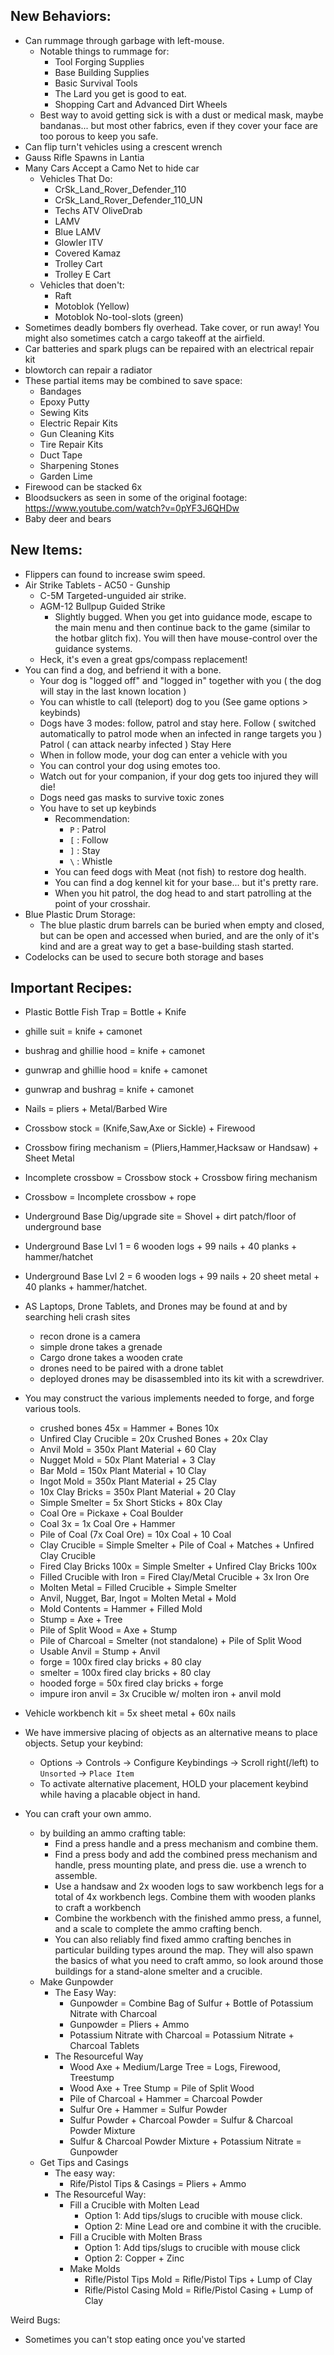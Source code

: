 ## New Behaviors:
- Can rummage through garbage with left-mouse.
     - Notable things to rummage for:
         - Tool Forging Supplies
         - Base Building Supplies
         - Basic Survival Tools
         - The Lard you get is good to eat.
         - Shopping Cart and Advanced Dirt Wheels
     - Best way to avoid getting sick is with a dust or medical mask, maybe bandanas... but most other fabrics, even if they cover your face are too porous to keep you safe.  
- Can flip turn't vehicles using a crescent wrench
- Gauss Rifle Spawns in Lantia
- Many Cars Accept a Camo Net to hide car
    - Vehicles That Do:
        - CrSk_Land_Rover_Defender_110
        - CrSk_Land_Rover_Defender_110_UN
        - Techs ATV OliveDrab
        - LAMV
        - Blue LAMV
        - Glowler ITV
        - Covered Kamaz
        - Trolley Cart
        - Trolley E Cart
    - Vehicles that doen't:
        - Raft
        - Motoblok (Yellow)
        - Motoblok No-tool-slots (green)
- Sometimes deadly bombers fly overhead.  Take cover, or run away!  You might also sometimes catch a cargo takeoff at the airfield.
- Car batteries and spark plugs can be repaired with an electrical repair kit
- blowtorch can repair a radiator
- These partial items may be combined to save space:
    - Bandages
    - Epoxy Putty
    - Sewing Kits
    - Electric Repair Kits
    - Gun Cleaning Kits
    - Tire Repair Kits
    - Duct Tape
    - Sharpening Stones
    - Garden Lime
- Firewood can be stacked 6x
- Bloodsuckers as seen in some of the original footage: https://www.youtube.com/watch?v=0pYF3J6QHDw
- Baby deer and bears

## New Items:
- Flippers can found to increase swim speed.
- Air Strike Tablets - AC50 - Gunship
    - C-5M Targeted-unguided air strike.
    - AGM-12 Bullpup Guided Strike
        - Slightly bugged.  When you get into guidance mode, escape to the main menu and then continue back to the game (similar to the hotbar glitch fix). You will then have mouse-control over the guidance systems.
    - Heck, it's even a great gps/compass replacement!
- You can find a dog, and befriend it with a bone.
    - Your dog is "logged off" and "logged in" together with you ( the dog will stay in the last known location )
    - You can whistle to call (teleport) dog to you (See game options > keybinds)
    - Dogs have 3 modes: follow, patrol and stay here.
Follow ( switched automatically to patrol mode when an infected in range targets you )
Patrol ( can attack nearby infected )
Stay Here
    - When in follow mode, your dog can enter a vehicle with you
    - You can control your dog using emotes too.
    - Watch out for your companion, if your dog gets too injured they will die!
    - Dogs need gas masks to survive toxic zones
    - You have to set up keybinds
      - Recommendation:
          - `P` : Patrol
          - `[` : Follow
          - `]` : Stay
          - `\` : Whistle
      - You can feed dogs with Meat (not fish) to restore dog health.
      - You can find a dog kennel kit for your base... but it's pretty rare.
      - When you hit patrol, the dog head to and start patrolling at the point of your crosshair.
- Blue Plastic Drum Storage:
    - The blue plastic drum barrels can be buried when empty and closed, but can be open and accessed when buried, and are the only of it's kind and are a great way to get a base-building stash started.
- Codelocks can be used to secure both storage and bases

## Important Recipes:
- Plastic Bottle Fish Trap = Bottle + Knife
- ghille suit = knife + camonet
- bushrag and ghillie hood = knife + camonet
- gunwrap and ghillie hood = knife + camonet
- gunwrap and bushrag = knife + camonet
- Nails = pliers + Metal/Barbed Wire
- Crossbow stock = (Knife,Saw,Axe or Sickle) + Firewood
- Crossbow firing mechanism = (Pliers,Hammer,Hacksaw or Handsaw) + Sheet Metal
- Incomplete crossbow = Crossbow stock + Crossbow firing mechanism
- Crossbow = Incomplete crossbow + rope
- Underground Base Dig/upgrade site = Shovel + dirt patch/floor of underground base
- Underground Base Lvl 1 = 6 wooden logs + 99 nails + 40 planks + hammer/hatchet
- Underground Base Lvl 2 = 6 wooden logs + 99 nails + 20 sheet metal + 40 planks + hammer/hatchet.



- AS Laptops, Drone Tablets, and Drones may be found at and by searching heli crash sites
     - recon drone is a camera
     - simple drone takes a grenade
     - Cargo drone takes a wooden crate
     - drones need to be paired with a drone tablet
     - deployed drones may be disassembled into its kit with a screwdriver.
- You may construct the various implements needed to forge, and forge various tools.
     - crushed bones 45x  = Hammer + Bones 10x
     - Unfired Clay Crucible = 20x Crushed Bones + 20x Clay
     - Anvil Mold = 350x Plant Material + 60 Clay
     - Nugget Mold = 50x Plant Material + 3 Clay
     - Bar Mold = 150x Plant Material + 10 Clay
     - Ingot Mold = 350x Plant Material + 25 Clay
     - 10x Clay Bricks = 350x Plant Material + 20 Clay
     - Simple Smelter = 5x Short Sticks + 80x Clay
     - Coal Ore = Pickaxe + Coal Boulder
     - Coal 3x = 1x Coal Ore + Hammer
     - Pile of Coal (7x Coal Ore) = 10x Coal + 10 Coal
     - Clay Crucible = Simple Smelter + Pile of Coal + Matches + Unfired Clay Crucible
     - Fired Clay Bricks 100x = Simple Smelter + Unfired Clay Bricks 100x
     - Filled Crucible with Iron = Fired Clay/Metal Crucible + 3x Iron Ore
     - Molten Metal = Filled Crucible + Simple Smelter
     - Anvil, Nugget, Bar, Ingot = Molten Metal + Mold
     - Mold Contents = Hammer + Filled Mold
     - Stump = Axe + Tree
     - Pile of Split Wood = Axe + Stump
     - Pile of Charcoal = Smelter (not standalone) + Pile of Split Wood
     - Usable Anvil = Stump + Anvil
     - forge = 100x fired clay bricks + 80 clay
     - smelter = 100x fired clay bricks + 80 clay
     - hooded forge = 50x fired clay bricks + forge
     - impure iron anvil = 3x Crucible w/ molten iron + anvil mold
- Vehicle workbench kit = 5x sheet metal + 60x nails
- We have immersive placing of objects as an alternative means to place objects.  Setup your keybind:
    - Options -> Controls -> Configure Keybindings -> Scroll right(/left) to `Unsorted` -> `Place Item`
    - To activate alternative placement, HOLD your placement keybind while having a placable object in hand.
- You can craft your own ammo.
    - by building an ammo crafting table:
        - Find a press handle and a press mechanism and combine them.
        - Find a press body and add the combined press mechanism and handle, press mounting plate, and press die. use a wrench to assemble.
        - Use a handsaw and 2x wooden logs to saw workbench legs for a total of 4x workbench legs.  Combine them with wooden planks to craft a workbench
        - Combine the workbench with the finished ammo press, a funnel, and a scale to complete the ammo crafting bench.
        - You can also reliably find fixed ammo crafting benches in particular building types around the map. They will also spawn the basics of what you need to craft ammo, so look around those buildings for a stand-alone smelter and a crucible.
    - Make Gunpowder
        - The Easy Way:
            - Gunpowder = Combine Bag of Sulfur + Bottle of Potassium Nitrate with Charcoal
            - Gunpowder = Pliers + Ammo
            - Potassium Nitrate with Charcoal = Potassium Nitrate + Charcoal Tablets
        - The Resourceful Way
            - Wood Axe + Medium/Large Tree = Logs, Firewood, Treestump
            - Wood Axe + Tree Stump = Pile of Split Wood
            - Pile of Charcoal + Hammer = Charcoal Powder
            - Sulfur Ore + Hammer = Sulfur Powder
            - Sulfur Powder + Charcoal Powder = Sulfur & Charcoal Powder Mixture
            - Sulfur & Charcoal Powder Mixture + Potassium Nitrate = Gunpowder
    - Get Tips and Casings
        - The easy way:
            - Rife/Pistol Tips & Casings = Pliers + Ammo
        - The Resourceful Way:
            - Fill a Crucible with Molten Lead
                - Option 1: Add tips/slugs to crucible with mouse click.
                - Option 2: Mine Lead ore and combine it with the crucible.
            - Fill a Crucible with Molten Brass
                - Option 1: Add tips/slugs to crucible with mouse click
                - Option 2: Copper + Zinc
            - Make Molds 
                - Rifle/Pistol Tips Mold = Rifle/Pistol Tips + Lump of Clay
                - Rifle/Pistol Casing Mold = Rifle/Pistol Casing + Lump of Clay

Weird Bugs:
 - Sometimes you can't stop eating once you've started